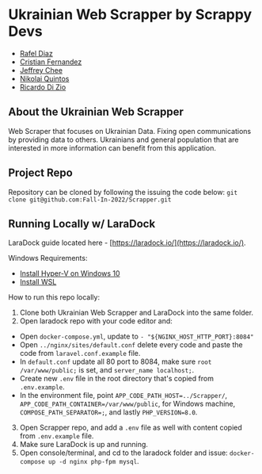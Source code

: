 # Ukrainian Web Scrapper by Scrappy Devs

- [Rafel Diaz](https://www.linkedin.com/in/rafael-diaz-26368053/)
- [Cristian Fernandez](https://www.linkedin.com/in/cristian-fernandez-dev/)
- [Jeffrey Chee](https://www.linkedin.com/in/jeffrey-chee)
- [Nikolai Quintos](https://www.linkedin.com/in/nikolaiq/)
- [Ricardo Di Zio](https://www.linkedin.com/in/ricardo-di-zio-ab863ab9/)

## About the Ukrainian Web Scrapper 

Web Scraper that focuses on Ukrainian Data. Fixing open communications by providing data to others. Ukrainians and general population that are interested in more information can benefit from this application.

## Project Repo

Repository can be cloned by following the issuing the code below:
`git clone git@github.com:Fall-In-2022/Scrapper.git`

## Running Locally w/ LaraDock

LaraDock guide located here - [https://laradock.io/](https://laradock.io/).

Windows Requirements:
- [Install Hyper-V on Windows 10](https://docs.microsoft.com/en-us/virtualization/hyper-v-on-windows/quick-start/enable-hyper-v)
- [Install WSL](https://docs.microsoft.com/en-us/windows/wsl/install)

How to run this repo locally:

1. Clone both Ukrainian Web Scrapper and LaraDock into the same folder.
2. Open laradock repo with your code editor and:
  - Open `docker-compose.yml`, update to `- "${NGINX_HOST_HTTP_PORT}:8084"`
  - Open `../nginx/sites/default.conf` delete every code and paste the code from `laravel.conf.example` file.
  - In `default.conf` update all 80 port to 8084, make sure `root /var/www/public;` is set, and `server_name localhost;`.
  - Create new `.env` file in the root directory that's copied from `.env.example`.
  - In the environment file, point `APP_CODE_PATH_HOST=../Scrapper/`, `APP_CODE_PATH_CONTAINER=/var/www/public`, for Windows machine, `COMPOSE_PATH_SEPARATOR=;`, and lastly `PHP_VERSION=8.0`.
3. Open Scrapper repo, and add a `.env` file as well with content copied from `.env.example` file.
4. Make sure LaraDock is up and running.
5. Open console/terminal, and cd to the laradock folder and issue: `docker-compose up -d nginx php-fpm mysql`.

